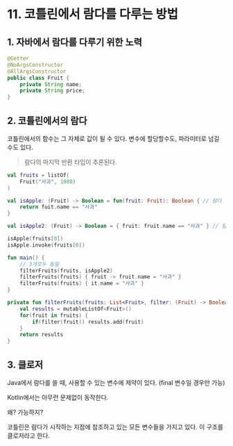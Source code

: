 # 11. 코틀린에서 람다를 다루는 방법

## 1. 자바에서 람다를 다루기 위한 노력

```java
@Getter
@NoArgsConstructor
@AllArgsConstructor
public class Fruit {
    private String name;
    private String price;
}
```

## 2. 코틀린에서의 람다

코틀린에서의 함수는 그 자체로 값이 될 수 있다. 변수에 할당할수도, 파라미터로 넘길 수도 있다.

> 람다의 마지막 반환 타입이 추론된다.

```kotlin
val fruits = listOf(
    Fruit("사과", 1000)
)

val isApple: (Fruit) -> Boolean = fun(fruit: Fruit): Boolean { // 람다 방법 1
    return fuit.name == "사과"
}

val isApple2: (Fruit) -> Boolean = { fruit: fruit.name == "사과" } // 람다 방법 2

isApple(fruits[0])
isApple.invoke(fruits[0])
```


```kotlin
fun main() {
    // 3개모두 동일
    filterFruits(fruits, isApple2)
    filterFruits(fruits) { fruit -> fruit.name = "사과" }
    filterFruits(fruits) { it.name = "사과" }
}

private fun filterFruits(fruits: List<Fruit>, filter: (Fruit) -> Boolean ): List<Fruit> {
    val results = mutableListOf<Fruit>()
    for(fruit in fruits) {
        if(filter(fruit)) results.add(fruit)
    }
    return results
}

```

## 3. 클로저

Java에서 람다를 쓸 때, 사용할 수 있는 변수에 제약이 있다. (final 변수일 경우만 가능)

Kotlin에서는 아무런 문제없이 동작한다.

왜? 가능하지?

코틀린은 람다가 시작하는 지점에 참조하고 있는 모든 변수들을 가지고 있다. 이 구조를 클로저라고 한다.
